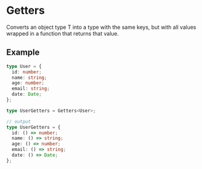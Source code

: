 # Getters<T>

Converts an object type T into a type with the same keys, but with all values wrapped in a function that returns that value.

## Example
```ts
type User = {
  id: number;
  name: string;
  age: number;
  email: string;
  date: Date;
};

type UserGetters = Getters<User>;

// output
type UserGetters = {
  id: () => number;
  name: () => string;
  age: () => number;
  email: () => string;
  date: () => Date;
};
```

